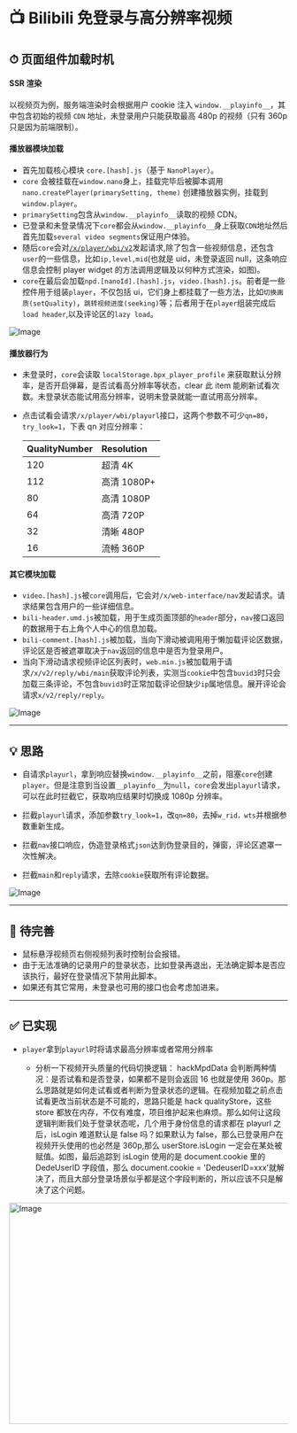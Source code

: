 # 📺 Bilibili 免登录与高分辨率视频

## ⏱ 页面组件加载时机

#### SSR 渲染

以视频页为例，服务端渲染时会根据用户 cookie 注入 `window.__playinfo__`，其中包含初始的视频 `CDN` 地址，未登录用户只能获取最高 480p 的视频（只有 360p 只是因为前端限制）。

#### 播放器模块加载

- 首先加载核心模块 `core.[hash].js`（基于 `NanoPlayer`）。
- `core` 会被挂载在`window.nano`身上，挂载完毕后被脚本调用 `nano.createPlayer(primarySetting, theme)` 创建播放器实例，挂载到`window.player`。
- `primarySetting`包含从`window.__playinfo__`读取的视频 CDN。
- 已登录和未登录情况下`core`都会从`window.__playinfo__`身上获取`CDN`地址然后首先加载`several video segments`保证用户体验。
- 随后`core`会对<u>`/x/player/wbi/v2`</u>发起请求,除了包含一些视频信息，还包含`user`的一些信息，比如`ip,level,mid`(也就是 uid，未登录返回 null，这条响应信息会控制 player widget 的方法调用逻辑及以何种方式渲染，如图)。
- `core`在最后会加载`npd.[nanoId].[hash].js`，`video.[hash].js`。前者是一些控件用于组装`player`，不仅包括 ui，它们身上都挂载了一些方法，比如`切换画质(setQuality)`，`跳转视频进度(seeking)`等；后者用于在`player`组装完成后`load header`,以及评论区的`lazy load`。

![Image](https://github.com/user-attachments/assets/e29a17ba-2c3b-418d-9d84-00304f871cad)

#### 播放器行为

- 未登录时，`core`会读取 `localStorage.bpx_player_profile` 来获取默认分辨率，是否开启弹幕，是否试看高分辨率等状态，clear 此 item 能刷新试看次数。未登录状态能试用高分辨率，说明未登录就能一直试用高分辨率。

- 点击试看会请求`/x/player/wbi/playurl`接口，这两个参数不可少`qn=80`，`try_look=1`，下表 qn 对应分辨率：

  | QualityNumber | Resolution  |
  | :------------ | :---------- |
  | 120           | 超清 4K     |
  | 112           | 高清 1080P+ |
  | 80            | 高清 1080P  |
  | 64            | 高清 720P   |
  | 32            | 清晰 480P   |
  | 16            | 流畅 360P   |

#### 其它模块加载

- `video.[hash].js`被`core`调用后，它会对`/x/web-interface/nav`发起请求。请求结果包含用户的一些详细信息。
- `bili-header.umd.js`被加载，用于生成页面顶部的`header`部分，`nav`接口返回的数据用于右上角个人中心的信息加载。
- `bili-comment.[hash].js`被加载，当向下滑动被调用用于懒加载评论区数据，评论区是否被遮罩取决于`nav`返回的信息中是否为登录用户。
- 当向下滑动请求视频评论区列表时，`web.min.js`被加载用于请求`/x/v2/reply/wbi/main`获取评论列表，实测当`cookie`中包含`buvid3`时只会加载三条评论，不包含`buvid3`时正常加载评论但缺少`ip`属地信息。展开评论会请求`x/v2/reply/reply`。

![Image](https://github.com/user-attachments/assets/1d2d681f-718e-4d26-8eb8-653c2b2ca5cf)

---

## 💡 思路

- 自请求`playurl`，拿到响应替换`window.__playinfo__`之前，阻塞`core`创建`player`。但是注意到当设置`__playinfo__`为`null`，`core`会发出`playurl`请求，可以在此时拦截它，获取响应结果时切换成 1080p 分辨率。

- 拦截`playurl`请求，添加参数`try_look=1`，改`qn=80`，去掉`w_rid，wts`并根据参数重新生成。

- 拦截`nav`接口响应，伪造登录格式`json`达到伪登录目的，弹窗，评论区遮罩一次性解决。

- 拦截`main`和`reply`请求，去除`cookie`获取所有评论数据。

![Image](https://github.com/user-attachments/assets/38339ffe-9a3d-4cdb-b577-589a351816f0)

---

## 📝 待完善

- 鼠标悬浮视频页右侧视频列表时控制台会报错。
- 由于无法准确的记录用户的登录状态，比如登录再退出，无法确定脚本是否应该执行，最好在登录情况下禁用此脚本。
- 如果还有其它常用，未登录也可用的接口也会考虑加进来。

---

## ✅ 已实现

- `player`拿到`playurl`时将请求最高分辨率或者常用分辨率

  - 分析一下视频开头质量的代码切换逻辑：
    hackMpdData 会判断两种情况：是否试看和是否登录，如果都不是则会返回 16 也就是使用 360p。那么思路就是如何走试看或者判断为登录状态的逻辑。在视频加载之前点击试看更改当前状态是不可能的，思路只能是 hack qualityStore，这些 store 都放在内存，不仅有难度，项目维护起来也麻烦。那么如何让这段逻辑判断我们处于登录状态呢，几个用于身份信息的请求都在 playurl 之后，isLogin 难道默认是 false 吗？如果默认为 false，那么已登录用户在视频开头使用的也必然是 360p,那么 userStore.isLogin 一定会在某处被赋值。如图，最后追踪到 isLogin 使用的是 document.cookie 里的 DedeUserID 字段值，那么 document.cookie = 'DedeuserID=xxx'就解决了，而且大部分登录场景似乎都是这个字段判断的，所以应该不只是解决了这个问题。

<img width="800" height="400" alt="Image" src="https://github.com/user-attachments/assets/3cb1346e-727d-494e-b393-9a806a6c8fef" />
